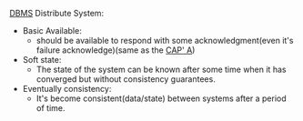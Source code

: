 [DBMS](DBMS.md)
Distribute System:
*  Basic Available: 
	* should be available to respond with some acknowledgment(even it's failure acknowledge)(same as the [CAP' A](CAP.md))
* Soft state: 
	* The state of the system can be known after some time when it has converged but without consistency guarantees.
* Eventually consistency: 
	* It's become consistent(data/state) between systems after a period of time.